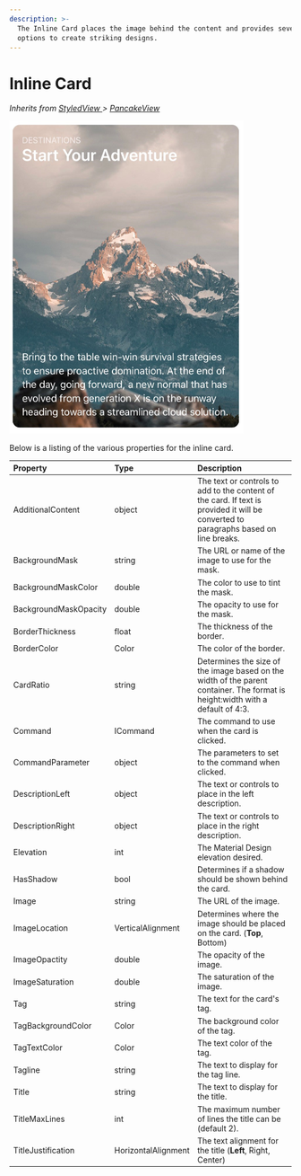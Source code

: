 ```yaml
---
description: >-
  The Inline Card places the image behind the content and provides several
  options to create striking designs.
---
```


# Inline Card

_Inherits from_ [_StyledView_ ](../styled-view.md)_&gt;_ [_PancakeView_](https://github.com/sthewissen/Xamarin.Forms.PancakeView)

![Inline Card](../../../../.gitbook/assets/image%20%2838%29.png)

Below is a listing of the various properties for the inline card.

| Property | Type | Description |
| :--- | :--- | :--- |
| AdditionalContent | object | The text or controls to add to the content of the card.  If text is provided it will be converted to paragraphs based on line breaks. |
| BackgroundMask | string | The URL or name of the image to use for the mask. |
| BackgroundMaskColor | double | The color to use to tint the mask. |
| BackgroundMaskOpacity | double | The opacity to use for the mask. |
| BorderThickness | float | The thickness of the border. |
| BorderColor | Color | The color of the border. |
| CardRatio | string | Determines the size of the image based on the width of the parent container. The format is height:width with a default of 4:3. |
| Command | ICommand | The command to use when the card is clicked. |
| CommandParameter | object | The parameters to set to the command when clicked. |
| DescriptionLeft | object | The text or controls to place in the left description. |
| DescriptionRight | object | The text or controls to place in the right description. |
| Elevation | int | The Material Design elevation desired. |
| HasShadow | bool | Determines if a shadow should be shown behind the card. |
| Image | string | The URL of the image. |
| ImageLocation | VerticalAlignment | Determines where the image should be placed on the card. \(**Top**, Bottom\) |
| ImageOpactity | double | The opacity of the image. |
| ImageSaturation | double | The saturation of the image. |
| Tag | string | The text for the card's tag. |
| TagBackgroundColor | Color | The background color of the tag. |
| TagTextColor | Color | The text color of the tag. |
| Tagline | string | The text to display for the tag line. |
| Title | string | The text to display for the title. |
| TitleMaxLines | int | The maximum number of lines the title can be \(default 2\). |
| TitleJustification | HorizontalAlignment | The text alignment for the title \(**Left**, Right, Center\) |


